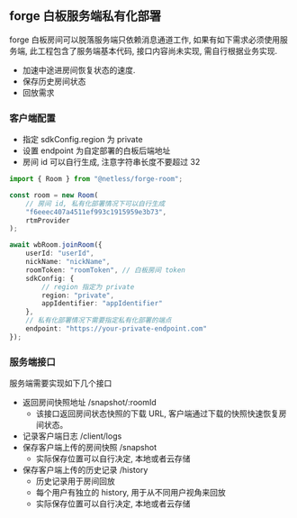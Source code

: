 ## forge 白板服务端私有化部署

forge 白板房间可以脱落服务端只依赖消息通道工作, 如果有如下需求必须使用服务端, 此工程包含了服务端基本代码, 接口内容尚未实现, 需自行根据业务实现.

* 加速中途进房间恢复状态的速度.
* 保存历史房间状态
* 回放需求

### 客户端配置

* 指定 sdkConfig.region 为 private
* 设置 endpoint 为自定部署的白板后端地址
* 房间 id 可以自行生成, 注意字符串长度不要超过 32

```typescript
import { Room } from "@netless/forge-room";

const room = new Room(
    // 房间 id, 私有化部署情况下可以自行生成
    "f6eeec407a4511ef993c1915959e3b73",
    rtmProvider
);

await wbRoom.joinRoom({
    userId: "userId",
    nickName: "nickName",
    roomToken: "roomToken", // 白板房间 token
    sdkConfig: {
        // region 指定为 private
        region: "private",
        appIdentifier: "appIdentifier"
    },
    // 私有化部署情况下需要指定私有化部署的端点
    endpoint: "https://your-private-endpoint.com"
});
```

### 服务端接口

服务端需要实现如下几个接口

* 返回房间快照地址 /snapshot/:roomId
  - 该接口返回房间状态快照的下载 URL, 客户端通过下载的快照快速恢复房间状态。
* 记录客户端日志 /client/logs
* 保存客户端上传的房间快照 /snapshot
  - 实际保存位置可以自行决定, 本地或者云存储
* 保存客户端上传的历史记录 /history
  - 历史记录用于房间回放
  - 每个用户有独立的 history, 用于从不同用户视角来回放
  - 实际保存位置可以自行决定, 本地或者云存储
